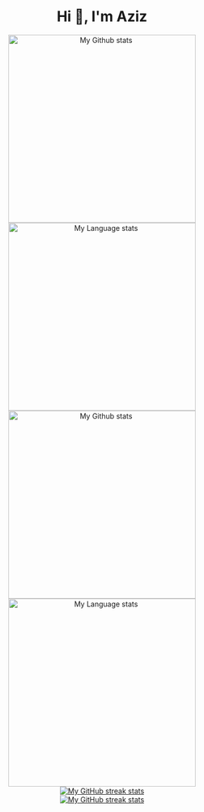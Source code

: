 <h1 align="center">Hi 👋, I'm Aziz</h1>
<!-- GRS (Light Mode) #from @qwerty541  -->
<div align="center"> 
  <a href="https://github.com/baldazi#gh-light-mode-only">
    <img
      src="https://github-readme-stats-steel-omega.vercel.app/api?username=baldazi&show_icons=true&include_all_commits=true&hide_border=true&number_format=long&rank_icon=percentile&show=reviews,discussions_started,discussions_answered,prs_merged,prs_merged_percentage#gh-light-mode-only"
      alt="My Github stats"
      height="370"
    />
  </a>
  <a href="https://github.com/baldazi#gh-light-mode-only">
    <img
      src="https://github-readme-stats-steel-omega.vercel.app/api/top-langs/?username=baldazi&layout=pie&hide_border=true&langs_count=10#gh-light-mode-only"
      alt="My Language stats"
      height="370"
    />
  </a>
</div>

<!-- GRS (Dark Mode) -->
<div align="center"> 
  <a href="https://github.com/baldazi#gh-dark-mode-only">
    <img
      src="https://github-readme-stats-steel-omega.vercel.app/api?username=baldazi&show_icons=true&include_all_commits=true&icon_color=2d77dc&title_color=2d77dc&text_color=ffffff&bg_color=0d1117&hide_border=true&number_format=long&rank_icon=percentile&show=reviews,discussions_started,discussions_answered,prs_merged,prs_merged_percentage#gh-dark-mode-only"
      alt="My Github stats"
      height="370"
    />
  </a>
  <a href="https://github.com/baldazi#gh-dark-mode-only">
    <img
      src="https://github-readme-stats-steel-omega.vercel.app/api/top-langs/?username=baldazi&layout=pie&icon_color=2d77dc&title_color=2d77dc&text_color=ffffff&bg_color=0d1117&hide_border=true&langs_count=10#gh-dark-mode-only"
      alt="My Language stats"
      height="370"
    />
  </a>
</div>

<!-- Streal stats (Light mode) -->
<div align="center">
  <a href="https://github.com/baldazi#gh-light-mode-only">
    <img
       src="https://github-readme-streak-stats-phi-opal.vercel.app/?user=baldazi&locale=en&type=svg&hide_border=true&fire=2d77dc&ring=2d77dc&currStreakLabel=000000"
       alt="My GitHub streak stats"
     />
  </a>
</div>


<!-- Streal stats (Dark mode) -->
<div align="center">
  <a href="https://github.com/baldazi#gh-dark-mode-only">
    <img
       src="https://github-readme-streak-stats-phi-opal.vercel.app/?user=baldazi&background=0d1117&currStreakNum=ffffff&sideNums=ffffff&currStreakLabel=ffffff&sideLabels=ffffff&dates=ffffff&fire=2d77dc&ring=2d77dc&locale=en&type=svg&hide_border=true"
       alt="My GitHub streak stats"
     />
  </a>
</div>
